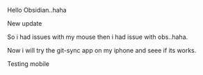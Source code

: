 Hello Obsidian..haha 

New update

So i had issues with my mouse then i had issue with obs..haha.

Now i will try the git-sync app on my iphone and seee if its works.

Testing mobile